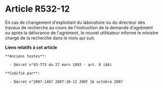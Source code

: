 # Article R532-12

En cas de changement d'exploitant du laboratoire ou du directeur des travaux de recherche au cours de l'instruction de la
demande d'agrément ou après la délivrance de l'agrément, le nouvel utilisateur informe le ministre chargé de la recherche
dans le mois qui suit.

**Liens relatifs à cet article**

	**Anciens textes**:

	  - Décret n°93-773 du 27 mars 1993 - art. 8 (Ab)

	**Codifié par**:

	  - Décret n°2007-1467 2007-10-12 JORF 16 octobre 2007
